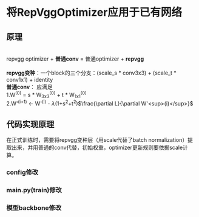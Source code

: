 # 将RepVggOptimizer应用于已有网络
## 原理
<br>repvgg optimizer + **普通conv** = 普通optimizer +  **repvgg**  
<br>**repvgg变种**：一个block的三个分支：(scale_s * conv3x3) + (scale_t * conv1x1) + identity
<br>**普通conv**： 应满足
<br>          1.W<sup>(0)</sup> = s * W<sub>3x3</sub><sup>(0)</sup> + t * W<sub>1x1</sub><sup>(0)</sup>
<br>          2.W'<sup>(i+1)</sup> <- W'<sup>(i)</sup> - $\lambda$(1+s<sup>2</sup>+t<sup>2</sup>)$\frac{\partial L}{\partial W'<sup>(i)</sup>}$
## 代码实现原理
在正式训练时，需要将repvgg变种层（用scale代替了batch normalization）提取出来，并用普通的conv代替，初始权重，optimizer更新规则要依据scale计算。
### config修改
### main.py(train)修改
### 模型backbone修改
